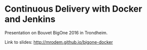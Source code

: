 # Continuous Delivery with Docker and Jenkins

Presentation on Bouvet BigOne 2016 in Trondheim.

Link to slides: http://mrodem.github.io/bigone-docker
